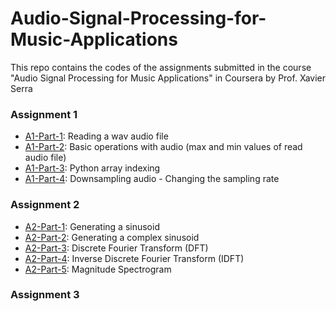 # Audio-Signal-Processing-for-Music-Applications
This repo contains the codes of the assignments submitted in the course "Audio Signal Processing for Music Applications" in Coursera by Prof. Xavier Serra


### Assignment 1

- [A1-Part-1](https://github.com/its-rajesh/Audio-Signal-Processing-for-Music-Applications/blob/main/A1/A1Part1.py): Reading a wav audio file
- [A1-Part-2](https://github.com/its-rajesh/Audio-Signal-Processing-for-Music-Applications/blob/main/A1/A1Part2.py): Basic operations with audio (max and min values of read audio file)
- [A1-Part-3](https://github.com/its-rajesh/Audio-Signal-Processing-for-Music-Applications/blob/main/A1/A1Part3.py): Python array indexing
- [A1-Part-4](https://github.com/its-rajesh/Audio-Signal-Processing-for-Music-Applications/blob/main/A1/A1Part4.py): Downsampling audio - Changing the sampling rate


### Assignment 2

- [A2-Part-1](https://github.com/its-rajesh/Audio-Signal-Processing-for-Music-Applications/blob/main/A2/A2Part1.py): Generating a sinusoid
- [A2-Part-2](https://github.com/its-rajesh/Audio-Signal-Processing-for-Music-Applications/blob/main/A2/A2Part2.py): Generating a complex sinusoid
- [A2-Part-3](https://github.com/its-rajesh/Audio-Signal-Processing-for-Music-Applications/blob/main/A2/A2Part3.py): Discrete Fourier Transform (DFT)
- [A2-Part-4](https://github.com/its-rajesh/Audio-Signal-Processing-for-Music-Applications/blob/main/A2/A2Part4.py): Inverse Discrete Fourier Transform (IDFT)
- [A2-Part-5](https://github.com/its-rajesh/Audio-Signal-Processing-for-Music-Applications/blob/main/A2/A2Part5.py): Magnitude Spectrogram


### Assignment 3
